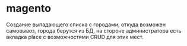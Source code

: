 # magento
Создание выпадающего списка с городами, откуда возможен самовывоз, города берутся из БД, на стороне администратора есть вкладка place с возможностями CRUD для этих мест.
